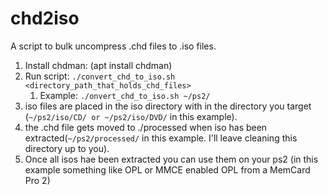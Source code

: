 # chd2iso
A script to bulk uncompress .chd files to .iso files.

1. Install chdman: (apt install chdman)
2. Run script: `./convert_chd_to_iso.sh <directory_path_that_holds_chd_files>`
    1. Example: `./onvert_chd_to_iso.sh ~/ps2/`
3. iso files are placed in the iso directory with in the directory you target (`~/ps2/iso/CD/ or ~/ps2/iso/DVD/` in this example).
4. the .chd file gets moved to ./processed when iso has been extracted(`~/ps2/processed/` in this example. I'll leave cleaning this directory up to you).
5. Once all isos hae been extracted you can use them on your ps2 (in this example something like OPL or MMCE enabled OPL from a MemCard Pro 2)


